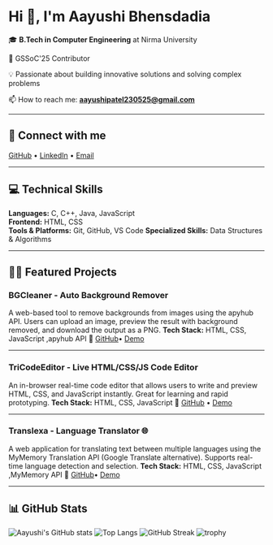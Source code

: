 # Hi 👋, I'm Aayushi Bhensdadia

🎓 **B.Tech in Computer Engineering** at Nirma University

🏅 GSSoC'25 Contributor

💡 Passionate about building innovative solutions and solving complex problems  

📫 How to reach me: **aayushipatel230525@gmail.com**

---
## 🤝 Connect with me
[GitHub](https://github.com/aayushi-bhensdadia/aayushi-bhensdadia) • [LinkedIn](https://www.linkedin.com/in/aayushi-bhensdadia/) • [Email](mailto:aayushipatel230525@gmail.com)

---

## 💻 Technical Skills

**Languages:** C, C++, Java, JavaScript  
**Frontend:** HTML, CSS  
**Tools & Platforms:** Git, GitHub, VS Code
**Specialized Skills:**  Data Structures & Algorithms

---

## 👨‍💻 Featured Projects

###  BGCleaner - Auto Background Remover
A web-based tool to remove backgrounds from images using the apyhub API. Users can upload an image, preview the result with background removed, and download the output as a PNG.
**Tech Stack:** HTML, CSS, JavaScript ,apyhub API
🔗 [GitHub](https://github.com/aayushi-bhensdadia/BGCleaner)• [Demo](https://bg-cleaner.netlify.app/)

---

### TriCodeEditor - Live HTML/CSS/JS Code Editor 
An in-browser real-time code editor that allows users to write and preview HTML, CSS, and JavaScript instantly. Great for learning and rapid prototyping. 
**Tech Stack:**  HTML, CSS, JavaScript 
🔗 [GitHub](https://github.com/aayushi-bhensdadia/TriCode-Editor) • [Demo](https://tri-code-editor.netlify.app/Translexa)

---

### Translexa - Language Translator 🌐
A web application for translating text between multiple languages using the MyMemory Translation API (Google Translate alternative). Supports real-time language detection and selection.
**Tech Stack:** HTML, CSS, JavaScript ,MyMemory API
🔗 [GitHub](https://github.com/aayushi-bhensdadia/Translexa)• [Demo](https://translexa.netlify.app/)

---

## 📊 GitHub Stats

![Aayushi's GitHub stats](https://github-readme-stats.vercel.app/api?username=aayushi-bhensdadia&show_icons=true&theme=tokyonight)
![Top Langs](https://github-readme-stats.vercel.app/api/top-langs/?username=aayushi-bhensdadia&layout=compact&theme=tokyonight)
![GitHub Streak](https://github-readme-streak-stats.herokuapp.com/?user=aayushi-bhensdadia&theme=tokyonight)
![trophy](https://github-profile-trophy.vercel.app/?username=aayushi-bhensdadia&theme=tokyonight)

